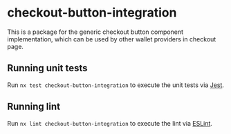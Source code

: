 # checkout-button-integration

This is a package for the generic checkout button component implementation, which can be used by other wallet providers in checkout page.


## Running unit tests

Run `nx test checkout-button-integration` to execute the unit tests via [Jest](https://jestjs.io).


## Running lint

Run `nx lint checkout-button-integration` to execute the lint via [ESLint](https://eslint.org/).

